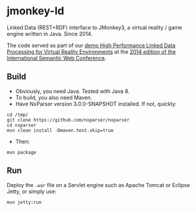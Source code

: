 # jmonkey-ld
Linked Data (REST+RDF) interface to JMonkey3, a virtual reality / game engine written in Java. Since 2014.

The code served as part of our [demo High Performance Linked Data Processing for Virtual Reality Environments](http://people.aifb.kit.edu/ja9784/publications/2014/iswc2014demo/) at the [2014 edition of the International Semantic Web Conference](http://iswc2014.semanticweb.org/).

## Build
* Obviously, you need Java. Tested with Java 8.
* To build, you also need Maven.
* Have NxParser version 3.0.0-SNAPSHOT installed. If not, quickly:

````
cd /tmp/
git clone https://github.com/nxparser/nxparser
cd nxparser
mvn clean install -Dmaven.test.skip=true
````

* Then:

````
mvn package
````

## Run
Deploy the `.war` file on a Servlet engine such as Apache Tomcat or Eclipse Jetty, or simply use:

````
mvn jetty:run
````
